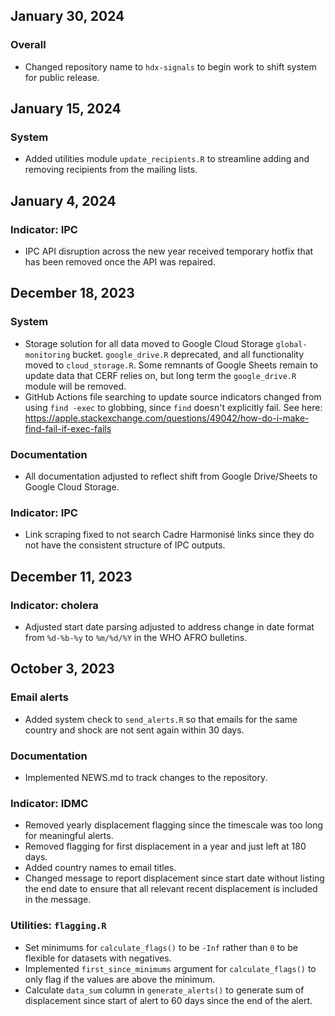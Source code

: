 ## January 30, 2024

### Overall

- Changed repository name to `hdx-signals` to begin work to shift system for
public release.

## January 15, 2024

### System

- Added utilities module `update_recipients.R` to streamline adding and removing
recipients from the mailing lists.

## January 4, 2024

### Indicator: IPC

- IPC API disruption across the new year received temporary hotfix that has been
removed once the API was repaired.

## December 18, 2023

### System

- Storage solution for all data moved to Google Cloud Storage `global-monitoring`
bucket. `google_drive.R` deprecated, and all functionality moved to `cloud_storage.R`.
Some remnants of Google Sheets remain to update data that
CERF relies on, but long term the `google_drive.R` module will be removed.
- GitHub Actions file searching to update source indicators changed from using
`find -exec` to globbing, since `find` doesn't explicitly fail. See here:
https://apple.stackexchange.com/questions/49042/how-do-i-make-find-fail-if-exec-fails

### Documentation

- All documentation adjusted to reflect shift from Google Drive/Sheets to 
Google Cloud Storage.

### Indicator: IPC

- Link scraping fixed to not search Cadre Harmonisé links since they do not have
the consistent structure of IPC outputs.

## December 11, 2023

### Indicator: cholera

- Adjusted start date parsing adjusted to address change in date format from
`%d-%b-%y` to `%m/%d/%Y` in the WHO AFRO bulletins.

## October 3, 2023

### Email alerts

- Added system check to `send_alerts.R` so that emails for the same country and
shock are not sent again within 30 days.

### Documentation

- Implemented NEWS.md to track changes to the repository.

### Indicator: IDMC

- Removed yearly displacement flagging since the timescale was too long for
meaningful alerts.
- Removed flagging for first displacement in a year and just left at 180 days.
- Added country names to email titles.
- Changed message to report displacement since start date without listing the end
date to ensure that all relevant recent displacement is included in the message.

### Utilities: `flagging.R`

- Set minimums for `calculate_flags()` to be `-Inf` rather than `0` to be flexible for
datasets with negatives.
- Implemented `first_since_minimums` argument for `calculate_flags()` to only flag
if the values are above the minimum.
- Calculate `data_sum` column in `generate_alerts()` to generate sum of displacement
since start of alert to 60 days since the end of the alert.
